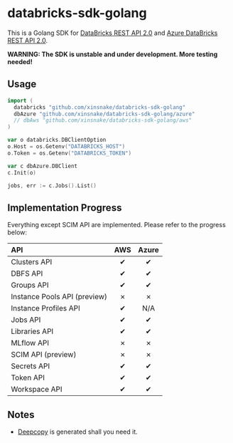 # databricks-sdk-golang

This is a Golang SDK for [DataBricks REST API 2.0](https://docs.databricks.com/api/latest/index.html#) and [Azure DataBricks REST API 2.0](https://docs.azuredatabricks.net/api/latest/index.html).

**WARNING: The SDK is unstable and under development. More testing needed!**

## Usage

```go
import (
  databricks "github.com/xinsnake/databricks-sdk-golang"
  dbAzure "github.com/xinsnake/databricks-sdk-golang/azure"
  // dbAws "github.com/xinsnake/databricks-sdk-golang/aws"
)

var o databricks.DBClientOption
o.Host = os.Getenv("DATABRICKS_HOST")
o.Token = os.Getenv("DATABRICKS_TOKEN")

var c dbAzure.DBClient
c.Init(o)

jobs, err := c.Jobs().List()
```

## Implementation Progress

Everything except SCIM API are implemented. Please refer to the progress below:

| API  | AWS | Azure |
| :--- | :---: | :---: |
| Clusters API | ✔ | ✔ |
| DBFS API | ✔ | ✔ |
| Groups API | ✔ | ✔ |
| Instance Pools API (preview) | ✗ | ✗ |
| Instance Profiles API | ✔ | N/A |
| Jobs API | ✔ | ✔ |
| Libraries API | ✔ | ✔ |
| MLflow API | ✗ | ✗ |
| SCIM API (preview) | ✗ | ✗ |
| Secrets API | ✔ | ✔ |
| Token API | ✔ | ✔ |
| Workspace API | ✔ | ✔ |

## Notes

- [Deepcopy](https://godoc.org/k8s.io/gengo/examples/deepcopy-gen) is generated shall you need it.